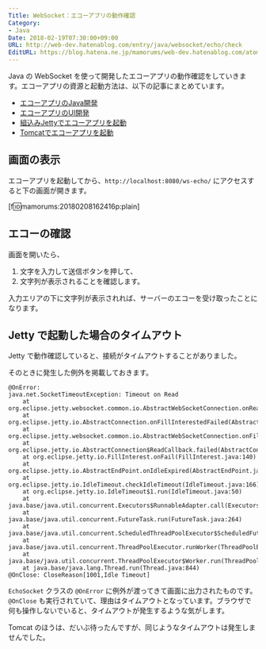 ```yaml
---
Title: WebSocket：エコーアプリの動作確認
Category:
- Java
Date: 2018-02-19T07:30:00+09:00
URL: http://web-dev.hatenablog.com/entry/java/websocket/echo/check
EditURL: https://blog.hatena.ne.jp/mamorums/web-dev.hatenablog.com/atom/entry/17391345971615018273
---
```


Java の WebSocket を使って開発したエコーアプリの動作確認をしていきます。エコーアプリの資源と起動方法は、以下の記事にまとめています。

- [エコーアプリのJava開発](/entry/java/websocket/echo/dev-java)
- [エコーアプリのUI開発](/entry/java/websocket/echo/dev-ui)
- [組込みJettyでエコーアプリを起動](/entry/java/websocket/echo/embed-jetty)
- [Tomcatでエコーアプリを起動](/entry/java/websocket/echo/deploy-tomcat)


## 画面の表示
エコーアプリを起動してから、`http://localhost:8080/ws-echo/` にアクセスすると下の画面が開きます。

[f:id:mamorums:20180208162416p:plain]


## エコーの確認
画面を開いたら、

1. 文字を入力して送信ボタンを押して、
2. 文字列が表示されることを確認します。

入力エリアの下に文字列が表示されれば、サーバーのエコーを受け取ったことになります。


## Jetty で起動した場合のタイムアウト
Jetty で動作確認していると、接続がタイムアウトすることがありました。

そのときに発生した例外を掲載しておきます。

```
@OnError:
java.net.SocketTimeoutException: Timeout on Read
	at org.eclipse.jetty.websocket.common.io.AbstractWebSocketConnection.onReadTimeout(AbstractWebSocketConnection.java:592)
	at org.eclipse.jetty.io.AbstractConnection.onFillInterestedFailed(AbstractConnection.java:170)
	at org.eclipse.jetty.websocket.common.io.AbstractWebSocketConnection.onFillInterestedFailed(AbstractWebSocketConnection.java:538)
	at org.eclipse.jetty.io.AbstractConnection$ReadCallback.failed(AbstractConnection.java:285)
	at org.eclipse.jetty.io.FillInterest.onFail(FillInterest.java:140)
	at org.eclipse.jetty.io.AbstractEndPoint.onIdleExpired(AbstractEndPoint.java:398)
	at org.eclipse.jetty.io.IdleTimeout.checkIdleTimeout(IdleTimeout.java:166)
	at org.eclipse.jetty.io.IdleTimeout$1.run(IdleTimeout.java:50)
	at java.base/java.util.concurrent.Executors$RunnableAdapter.call(Executors.java:514)
	at java.base/java.util.concurrent.FutureTask.run(FutureTask.java:264)
	at java.base/java.util.concurrent.ScheduledThreadPoolExecutor$ScheduledFutureTask.run(ScheduledThreadPoolExecutor.java:299)
	at java.base/java.util.concurrent.ThreadPoolExecutor.runWorker(ThreadPoolExecutor.java:1167)
	at java.base/java.util.concurrent.ThreadPoolExecutor$Worker.run(ThreadPoolExecutor.java:641)
	at java.base/java.lang.Thread.run(Thread.java:844)
@OnClose: CloseReason[1001,Idle Timeout]
```

`EchoSocket` クラスの `@OnError` に例外が渡ってきて画面に出力されたものです。`@OnClose` も実行されていて、理由はタイムアウトとなっています。ブラウザで何も操作しないでいると、タイムアウトが発生するような気がします。

Tomcat のほうは、だいぶ待ったんですが、同じようなタイムアウトは発生しませんでした。

